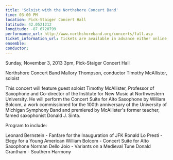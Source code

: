 ```yaml
---
title: 'Soloist with the Northshore Concert Band'
time: 03:00 PM
location: Pick-Staiger Concert Hall
latitude: 42.0521212
longitude: -87.6720799
performance_url: http://www.northshoreband.org/concerts/fall.asp
ticket_information_url: Tickets are available in advance either online, by phone (847-432-2263), or at the Pick-Staiger box office
ensemble: 
conductor: 
---
```

Sunday, November 3, 2013
3pm, Pick-Staiger Concert Hall

Northshore Concert Band
Mallory Thompson, conductor
Timothy McAllister, soloist

This concert will feature guest soloist Timothy McAllister, Professor of Saxophone and Co-director of the Institute for New Music at Northwestern University. He will perform the Concert Suite for Alto Saxophone by William Bolcom, a work commissioned for the 100th anniversary of the University of Michigan Symphony Band and premiered by McAllister's former teacher, famed saxophonist Donald J. Sinta.

Program to include:

Leonard Bernstein - Fanfare for the Inauguration of JFK
Ronald Lo Presti - Elegy for a Young American
William Bolcom - Concert Suite for Alto Saxophone
Norman Dello Joio - Variants on a Medieval Tune
Donald Grantham - Southern Harmony